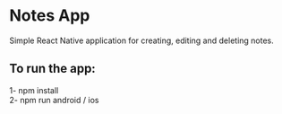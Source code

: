 # Notes App
Simple React Native application for creating, editing and deleting notes.

## To run the app:
1- npm install <br />
2- npm run android / ios
